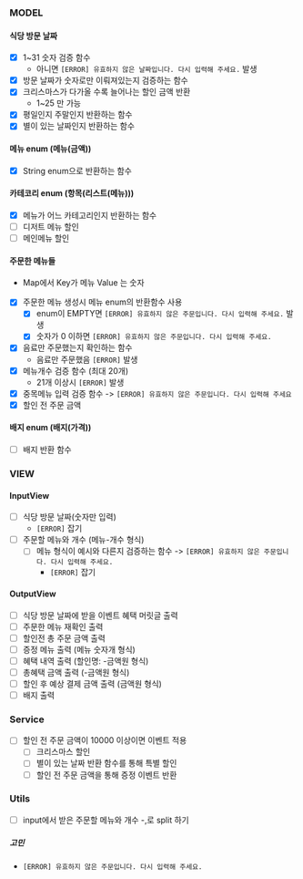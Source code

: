 ### MODEL
#### 식당 방문 날짜
  - [x] 1~31 숫자 검증 함수
    - 아니면 `[ERROR] 유효하지 않은 날짜입니다. 다시 입력해 주세요.` 발생
  - [x] 방문 날짜가 숫자로만 이뤄져있는지 검증하는 함수
  - [x] 크리스마스가 다가올 수록 늘어나는 할인 금액 반환
    -  1~25 만 가능
  - [x] 평일인지 주말인지 반환하는 함수
  - [x] 별이 있는 날짜인지 반환하는 함수
  
#### 메뉴 enum (메뉴(금액))
  - [x] String enum으로 반환하는 함수
####  카테코리 enum (항목(리스트(메뉴)))
  - [x] 메뉴가 어느 카테고리인지 반환하는 함수 
  - [ ] 디저트 메뉴 할인
  - [ ] 메인메뉴 할인
####  주문한 메뉴들
  - Map에서 Key가 메뉴 Value 는 숫자 
  - [x] 주문한 메뉴 생성시 메뉴 enum의 반환함수 사용
    - [x] enum이 EMPTY면 `[ERROR] 유효하지 않은 주문입니다. 다시 입력해 주세요.` 발생
    - [x] 숫자가 0 이하면 `[ERROR] 유효하지 않은 주문입니다. 다시 입력해 주세요.`
  - [x] 음료만 주문했는지 확인하는 함수
     - 음료만 주문했음 `[ERROR]` 발생
  - [x] 메뉴개수 검증 함수 (최대 20개)
    -  21개 이상시 `[ERROR]` 발생
  - [x] 중목메뉴 입력 검증 함수 -> `[ERROR] 유효하지 않은 주문입니다. 다시 입력해 주세요`
  - [x] 할인 전 주문 금액

####  배지 enum (배지(가격))
  -  [ ] 배지 반환 함수
### VIEW
#### InputView
  - [ ] 식당 방문 날짜(숫자만 입력)
    - `[ERROR]` 잡기
  - [ ] 주문할 메뉴와 개수 (메뉴-개수 형식)
    - [ ] 메뉴 형식이 예시와 다른지 검증하는 함수 -> `[ERROR] 유효하지 않은 주문입니다. 다시 입력해 주세요.`
      - `[ERROR]` 잡기
#### OutputView
  - [ ] 식당 방문 날짜에 받을 이벤트 혜택 머릿글 출력
  - [ ] 주문한 메뉴 재확인 출력
  - [ ] 할인전 총 주문 금액 출력
  - [ ] 증정 메뉴 출력 (메뉴 숫자개 형식)
  - [ ] 혜택 내역 출력 (할인명: -금액원 형식)
  - [ ] 총혜택 금액 출력 (-금액원 형식)
  - [ ] 할인 후 예상 결제 금액 출력 (금액원 형식)
  - [ ] 배지 출력
### Service
- [ ] 할인 전 주문 금액이 10000 이상이면 이벤트 적용
    - [ ] 크리스마스 할인
    - [ ] 별이 있는 날짜 반환 함수를 통해 특별 할인
    - [ ] 할인 전 주문 금액을 통해 증정 이벤트 반환
### Utils
- [ ] input에서 받은 주문할 메뉴와 개수 -,로 split 하기
##### 고민
- `[ERROR] 유효하지 않은 주문입니다. 다시 입력해 주세요.`

